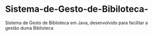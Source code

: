 # Sistema-de-Gesto-de-Bibiloteca-
Sistema de Gesto de Biblioteca em Java, desenvolvido para facilitar  a gestão  duma Biblioteca
